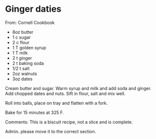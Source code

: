 # Ginger daties
From: Cornell Cookbook

* 8oz butter
* 1 c sugar
* 2 c flour
* 1 T golden syrup
* 1 T milk
* 2 t ginger
* 2 t baking soda
* 1/2 t salt
* 2oz walnuts
* 3oz dates

Cream butter and sugar.  Warm syrup and milk and add soda and ginger.  Add chopped dates and nuts.  Sift in flour, salt and mix well.

Roll into balls, place on tray and flatten with a fork.

Bake for 15 minutes at 325 F.

Comments: This is a biscuit recipe, not a slice and is complete.  

Admin. please move it to the correct section.

